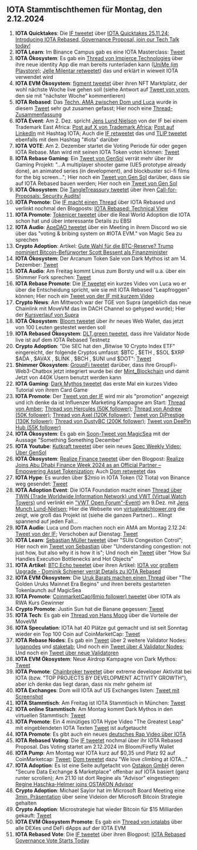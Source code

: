 ## IOTA Stammtischthemen für Montag, den 2.12.2024

1. **IOTA Quicktakes**: Die [IF tweetet](https://x.com/iota/status/1861005304810332484) über [IOTA Quicktakes 25.11.24: Introducing IOTA Rebased, Governance Proposal, join our Tech Talk today!](https://www.youtube.com/watch?v=WuhxFIlBkZA)
2. **IOTA Learn**: Im Binance Campus gab es eine IOTA Masterclass: [Tweet](https://x.com/luckybb88/status/1861253511755039068)
3. **IOTA Ökosystem**: Es gab ein [Thread von Impierce Technologies](https://x.com/ImpierceTech/status/1861063216723374342) über ihre neue identity App die man bereits runterladen kann ([UniMe (im Playstore)](https://play.google.com/store/apps/details?id=com.impierce.identity_wallet); [Jelle Milentar retweetet](https://x.com/JelleFm/status/1861101541953814644)) das und erklärt in wieweit IOTA verwendet wird
4. **IOTA EVM Ökosystem**: [figment tweetet](https://x.com/figment_nfts/status/1861104218725036338) über ihren NFT Marktplatz, der wohl nächste Woche live gehen soll (siehe Antwort auf [Tweet von vrom](https://x.com/Vrom14286662/status/1862140828333842650), den sie mit "nächster Woche" kommentieren)
5. **IOTA Rebased**: Das [Techn. AMA zwischen Dom und Luca](https://www.youtube.com/live/bbcM0pL4RTU) wurde in diesem [Tweet](https://x.com/karlaxelm/status/1861104988488974687) sehr gut zusamen gefasst; Hier noch eine [Thread-Zusammenfassung](https://x.com/hashtag_flesh/status/1861173566810530298)
6. **IOTA Event**: Am 2. Dez. spricht [Jens Lund Nielson](https://www.linkedin.com/in/jens-munch-lund-nielsen/) von der IF bei einem Trademark East Africa: [Post auf X von Trademark Africa](https://x.com/TradeMarkAfrica/status/1860993395151282619); [Post auf LinkedIn](https://www.linkedin.com/feed/update/urn:li:activity:7266746346731130880/?actorCompanyId=1117890) mit Hashtag IOTA; Auch die [IF retweetet](https://x.com/iota/status/1861340513044934802) das und [TLIP tweetet](https://x.com/TLIP_io/status/1861790463843287362) ebenfalls mit dem Hashtag "#iota" darüber
7. **IOTA VOTE**: Am 2. Dezember startet die Voting Periode für oder gegen IOTA Rebase. Man wird mit seinen IOTA Token voten können: [Tweet](https://x.com/iota/status/1861047234512519594)
8. **IOTA Rebase Gaming**: Ein [Tweet von GenSol](https://x.com/GenSol_io/status/1861293012745363852) verrät mehr über ihr Gaming Projekt: "...A multiplayer shooter game (UE5 prototype already done), an animated series (in development), and blockbuster sci-fi films for the big screen..."; Hier noch ein [Tweet von Gen Sol](https://x.com/GenSol_io/status/1862440522981466576) darüber, dass sie auf IOTA Rebased bauen werden; Hier noch ein [Tweet von Gen Sol](https://x.com/GenSol_io/status/1862440522981466576)
9. **IOTA Ökosystem**: Die [TangleTreassury tweetet](https://x.com/TangleTreasury/status/1861289635906789481) über ihren [Call-for-Proposals: Security Audits!](https://medium.com/@tangletreasury_87751/call-for-proposals-security-audits-28ee74a315b0)
10. **IOTA Promote**: Die [IF macht einen Thread](https://x.com/iota/status/1861439778232656040) über IOTA Rebased und verlinkt nochmal den Blogposts: [IOTA Rebased: Technical View](https://blog.iota.org/iota-rebased-technical-view/)
11. **IOTA Promote**: [Tokenicer tweetet](https://x.com/Tokenicer/status/1861687014547947630) über die Real World Adoption die IOTA schon hat und über interessante Details zu EBSI
12. **IOTA Audio**: [ApeDAO tweetet](https://x.com/0xApeDAO/status/1861670535324635409) über ein Meeting in ihrem Discord wo sie über das "voting & bribing system on #IOTA EVM." von Magic Sea zu sprechen
13. **Crypto Adoption**: Artikel: [Gute Wahl für die BTC-Reserve? Trump nominiert Bitcoin-Befürworter Scott Bessent als Finanzminister](https://www.blocktrainer.de/blog/trump-nominiert-bitcoin-befuerworter-scott-bessent-als-finanzminister)
14. **IOTA Ökosystem**: Der Arcanum Token Sale von Dark Mythos ist am 14. Dezember: [Tweet](https://x.com/DarkMythosIOTA/status/1861411158164385806)
15. **IOTA Audio**: Am Freitag kommt Linus zum Borsty und will u.a. über ein Shimmer Fork sprechen: [Tweet](https://x.com/tangle_talk/status/1861418308571943286)
16. **IOTA Rebase Promote**: Die [IF tweetet](https://x.com/iota/status/1861742404870537602) ein kurzes Video von Luca wo er über die Entscheidung spricht, wie sie mit IOTA Rebased "Leapfroggen" können; Hier noch ein [Tweet von der IF mit kurzem Video](https://x.com/iota/status/1862481672135909449)
17. **Crypto News**: Am Mittwoch war der TGE von Supra (angeblich das neue Chainlink mit MoveVM das im DACH Channel so gehyped wurde); Hier der [Kursverlauf von Supra](https://coinmarketcap.com/de/currencies/supra/)
18. **IOTA Ökosystem**: [Bloom tweetet](https://x.com/bloomwalletio/status/1861780850930511961) über ihr neues Web Wallet, das jetzt von 100 Leuten gestestet werden soll
19. **IOTA Rebased Ökosystem**: [DLT.green tweetet](https://x.com/dlt_green/status/1861852329198133438), dass ihre Validator Node live ist auf dem IOTA Rebased Testnetz
20. **Crypto Adoption**: "Die SEC hat den „Bitwise 10 Crypto Index ETF" eingereicht, der folgende Cryptos umfasst: $BTC , $ETH , $SOL $XRP $ADA , $AVAX , $LINK , $BCH , $UNI und $DOT": [Tweet](https://x.com/Cointelegraph/status/1861875997504840159)
21. **Shimmer Ökosystem**: [GroupFi tweetet](https://x.com/groupfi_ai/status/1861009795198922861) darüber, dass ihre GroupFi-Web3-Chatbox jetzt integriert wurde bei der [Mint_Blockchain](https://x.com/Mint_Blockchain) und damit Jetzt von 440K Usern benutzt werden kann
22. **IOTA Gaming**: [Dark Mythos tweetet](https://x.com/DarkMythosIOTA/status/1862045828065694037) das erste Mal ein kurzes Video Tutorial von ihrem Card Game
23. **IOTA Promote**: Der [Tweet von der IF]() wird mir als "promotion" angezeigt und ich denke da ist Influenzer Marketing Kampagne am Start: [Thread von Amber](https://x.com/0xAmberCT/status/1862044271031038147); [Thread von Hercules (50K follower)](https://x.com/Hercules_Defi/status/1861807409624477823); [Thread von Andrew (50K follower)](https://x.com/0xAndrewMoh/status/1863246753694466184); [Thread von Axel (120K follower)](https://x.com/Axel_bitblaze69/status/1863138564915306812); [Tweet von DjPrestige (130K follower)](https://x.com/DjPrestigeUk/status/1862795653086126308); [Thread von DustyBC (200K follower)](https://x.com/TheDustyBC/status/1862912174693175457); [Tweet von DeePin Hub (55K follower)](https://x.com/_DEPIN_HUB/status/1863578073419190584)
24. **IOTA Ökosystem**: Es gab ein [Soon-Tweet von MagicSea](https://x.com/MagicSeaDEX/status/1862056240467046660) mit der Aussage "Something Something December"
25. **IOTA Youtube**: [Kutkraft tweetet](https://x.com/kutkraft/status/1862076263453847651) über sein neues [Spec Weekly Video: Über GenSol](https://youtu.be/CT37UoO2Vlg)
26. **IOTA Ökosystem**: [Realize Finance tweetet](https://x.com/realizefinance/status/1862119777356964344) über den Blogpost: [Realize Joins Abu Dhabi Finance Week 2024 as an Official Partner – Empowering Asset Tokenization](https://blog.realizeassets.com/realize-joins-abu-dhabi-finance-week-2024-as-an-official-partner-empowering-asset-tokenization/); Auch [Dom retweetet](https://x.com/DomSchiener/status/1862127073571082429) das
27. **IOTA Hype**: Es wurden über $2mio in IOTA Token (12 Tiota) von Binance weg gesendet: [Tweet](https://x.com/tanglelytics/status/1862052677749752275)
28. **IOTA Adoption Event**: Die IOTA Foundation macht einen [Thread über TWIN (Trade Worldwide Information Network) und VWT (Virtual Watch Towers)](https://x.com/iota/status/1862115485908656165) und verlinkt ein ["VWT Open Forum"-Event](https://www.linkedin.com/events/vwtopenforum7263476568771977217/)) am 9.Dez. mit [Jens Munch Lund-Nielsen](https://www.linkedin.com/in/jens-munch-lund-nielsen/); Hier die Webseite von [virtualwatchtower.org](https://virtualwatchtower.org/) die zeigt, wie groß das Projekt ist (siehe die ganzen Partner)... Klingt spannend auf jeden Fall...
29. **IOTA Audio**: Luca und Dom machen noch ein AMA am Montag 2.12.24: [Tweet von der IF](https://x.com/iota/status/1862134362243817711); Verschoben auf Dienstag: [Tweet]()
30. **IOTA Learn**: [Sebastian Müller tweetet](https://x.com/NaitsabesMue/status/1862141159830700384) über "SUIs Congestion Cotrol"; Hier noch ein [Tweet von Sebastian](https://x.com/NaitsabesMue/status/1861768830604697923) über "Understanding congestion: not just how, but also why it is how it is"; Und noch ein [Tweet](https://x.com/NaitsabesMue/status/1862519048069959893) über "How Sui Handles Execution Bottlenecks and Hot Objects"
31. **IOTA Artikel**: [BTC Echo tweetet](https://x.com/btcecho/status/1862182169029837156) über ihren Artikel: [IOTA vor großem Upgrade - Dominik Schiener verrät Details zu IOTA Rebased](https://www.btc-echo.de/news/iota-vor-grossem-upgrade-dominik-schiener-verraet-details-196456/)
32. **IOTA EVM Ökosystem**: Die [Uruk Barats machen einen Thread](https://x.com/UrukBartas/status/1862199911959204272) über "The Golden Uruks Mainnet Era Begins" und ihren bereits gestarteten Tokenlaunch auf MagicSea
33. **IOTA Promote**: [CoinmarketCap(6mio follower) tweetet](https://x.com/CoinMarketCap/status/1862421319263920555) über IOTA als RWA Kurs Gewinner
34. **Crypto Promote**: Justin Sun hat die Banane gegessen: [Tweet](https://x.com/Crypto_Crib_/status/1862401132548550980)
35. **IOTA Tech**: Es gab ein [Thread von Hans Moog](https://x.com/hus_qy/status/1862616529768002030) über die Vorteile der MoveVM
36. **IOTA Speculation**: IOTA hat 40 Plätze gut gemacht und ist seit Sonntag wieder ein Top 100 Coin auf CoinMarketCap: [Tweet](https://x.com/Vrom14286662/status/1862869541006475722)
37. **IOTA Rebase Nodes**: Es gab ein [Tweet](https://x.com/0xRimac/status/1862796771274944932) über 2 weitere Validator Nodes: [luganodes](https://twitter.com/luganodes) und [staketab](https://twitter.com/staketab); Und noch ein [Tweet über 4 Validator Nodes](https://x.com/Salimasbegum/status/1862299898768461926); Und noch ein [Tweet über neue Validatoren](https://x.com/Salimasbegum/status/1863305830810181785)
38. **IOTA EVM Ökosystem**: Neue Airdrop Kampagne von Dark Mythos: [Tweet](https://x.com/DarkMythosIOTA/status/1862776078588420460)
39. **IOTA Promote**: [Chainbroker tweetet](https://x.com/chain_broker/status/1862481641299452383) über extreme developer Aktivität bei IOTA (bzw. "TOP PROJECTS BY DEVELOPMENT ACTIVITY GROWTH"), aber ich denke das liegt daran, dass nix mehr geheim ist
40. **IOTA Exchanges**: Dom will IOTA auf US Exchanges listen: [Tweet mit Screenshot](https://x.com/OTTI28518618/status/1862857217537409114)
41. **IOTA Stammtisch**: Am Freitag ist IOTA Stammtisch in München: [Tweet](https://x.com/IotaMunchen/status/1858882314962391356?t=Tx_3iE5KONWd03MBi-ktOA&s=19)
42. **IOTA online Stammtisch**: Am Montag kommt Dark Mythos in den virtuellen Stammtisch: [Tweet](https://x.com/DarkMythosIOTA/status/1863130916312551581)
43. **IOTA Promote**: Ein 4 minütiges IOTA Hype Video "The Greatest Leap" mit eingeblendeten IOTA Texten [Tweet](https://x.com/danielasdf22/status/1862624085139705966) ist aufgetaucht
44. **IOTA Promote**: Es gibt auch ein neues [deutsches Rap Video über IOTA](https://youtu.be/pZeldLTy-6s?feature=shared)
45. **IOTA Rebased Voting**: Die [IF tweetet](https://x.com/iota/status/1863176221602742326) nochmal über ihr IOTA Rebased Proposal. Das Voting startet am 2.12.2024 im Bloom/Firefly Wallet
46. **IOTA Pump**: Am Montag war IOTA kurz auf $0,35 und Platz 92 auf CoinMarketcap: [Tweet](https://x.com/Vrom14286662/status/1863399940044595686); [Dom tweetet](https://x.com/DomSchiener/status/1863259393854185478) dazu "We love climbing at IOTA..."
47. **IOTA Adoption**: Es ist eine Seite aufgetacht von [Ostakon GmbH](https://ostakon.de/) deren "Secure Data Exchange & Marketplace" offenbar auf IOTA basiert (ganz runter scrollen); Am 21.10 ist dort Regine als "Advisor" eingestiegen: [Regine Haschka-Helmer joins OSTAKON Advisor](https://ostakon.de/regine-haschka-helmer-joins-ostakon-asadvisor/)
48. **Crypto Adoption**: Michael Saylor hat im Microsoft Board Meeting eine [3min. Präsentation](https://x.com/BitcoinMagazine/status/1863327116818866507) über seine Videion der Microsoft Bitcoin Strategie gehalten
49. **Crypto Adoption**: Microstrategie hat wieder Bitcoin für $15 Milliarden gekauft: [Tweet](https://x.com/blocktrainer/status/1863572350056235394)
50. **IOTA EVM Ökosystem Promote**: Es gab ein [Thread von iotalabs](https://x.com/iotalabs_/status/1863579008241398230) über alle DEXes und DeFi dApps auf der IOTA EVM
51. **IOTA Rebased Vote**: Die [IF tweetet](https://x.com/iota/status/1863583910510092773) über ihren Blogpost: [IOTA Rebased Governance Vote Starts Today](https://blog.iota.org/iota-rebased-governance-vote-start/)

